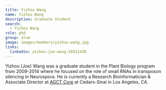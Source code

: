 ```yaml
---
title: Yizhou Wang
name: Yizhou Wang
description: Graduate Student
search:
  - Yizhou Wang
role: phd
group: alum
image: images/members/yizhou-wang.jpg
links:
  linkedin: yizhou-joe-wang-26921438
---
```


Yizhou (Joe) Wang was a graduate student in the Plant Biology program from 2009-2014 where he focused on the role of small RNAs in transposon silencing in Neurospora. He is currently a Research Bioinformatician & Associate Director at [AGCT Core](https://www.cedars-sinai.edu/research/cores/genomics.html) at Cedars-Sinai in Los Angeles, CA.
